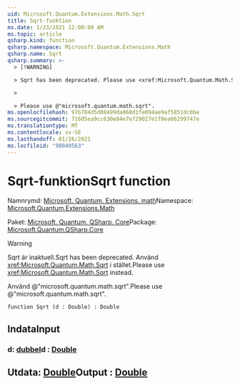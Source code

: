 ```yaml
---
uid: Microsoft.Quantum.Extensions.Math.Sqrt
title: Sqrt-funktion
ms.date: 1/23/2021 12:00:00 AM
ms.topic: article
qsharp.kind: function
qsharp.namespace: Microsoft.Quantum.Extensions.Math
qsharp.name: Sqrt
qsharp.summary: >-
  > [!WARNING]

  > Sqrt has been deprecated. Please use <xref:Microsoft.Quantum.Math.Sqrt> instead.

  >

  > Please use @"microsoft.quantum.math.sqrt".
ms.openlocfilehash: 97b704d5d08499da068d1fe094ae9af5851dc0be
ms.sourcegitcommit: 71605ea9cc630e84e7ef29027e1f0ea06299747e
ms.translationtype: MT
ms.contentlocale: sv-SE
ms.lasthandoff: 01/26/2021
ms.locfileid: "98849563"
---
```

# <a name="sqrt-function"></a><span data-ttu-id="b530b-102">Sqrt-funktion</span><span class="sxs-lookup"><span data-stu-id="b530b-102">Sqrt function</span></span>

<span data-ttu-id="b530b-103">Namnrymd: [Microsoft. Quantum. Extensions. math](xref:Microsoft.Quantum.Extensions.Math)</span><span class="sxs-lookup"><span data-stu-id="b530b-103">Namespace: [Microsoft.Quantum.Extensions.Math](xref:Microsoft.Quantum.Extensions.Math)</span></span>

<span data-ttu-id="b530b-104">Paket: [Microsoft. Quantum. QSharp. Core](https://nuget.org/packages/Microsoft.Quantum.QSharp.Core)</span><span class="sxs-lookup"><span data-stu-id="b530b-104">Package: [Microsoft.Quantum.QSharp.Core](https://nuget.org/packages/Microsoft.Quantum.QSharp.Core)</span></span>


> [!WARNING]
> <span data-ttu-id="b530b-105">Sqrt är inaktuell.</span><span class="sxs-lookup"><span data-stu-id="b530b-105">Sqrt has been deprecated.</span></span> <span data-ttu-id="b530b-106">Använd <xref:Microsoft.Quantum.Math.Sqrt> i stället.</span><span class="sxs-lookup"><span data-stu-id="b530b-106">Please use <xref:Microsoft.Quantum.Math.Sqrt> instead.</span></span>
>
> <span data-ttu-id="b530b-107">Använd @"microsoft.quantum.math.sqrt".</span><span class="sxs-lookup"><span data-stu-id="b530b-107">Please use @"microsoft.quantum.math.sqrt".</span></span>



```qsharp
function Sqrt (d : Double) : Double
```


## <a name="input"></a><span data-ttu-id="b530b-108">Indata</span><span class="sxs-lookup"><span data-stu-id="b530b-108">Input</span></span>

### <a name="d--double"></a><span data-ttu-id="b530b-109">d: [dubbel](xref:microsoft.quantum.lang-ref.double)</span><span class="sxs-lookup"><span data-stu-id="b530b-109">d : [Double](xref:microsoft.quantum.lang-ref.double)</span></span>





## <a name="output--double"></a><span data-ttu-id="b530b-110">Utdata: [Double](xref:microsoft.quantum.lang-ref.double)</span><span class="sxs-lookup"><span data-stu-id="b530b-110">Output : [Double](xref:microsoft.quantum.lang-ref.double)</span></span>

